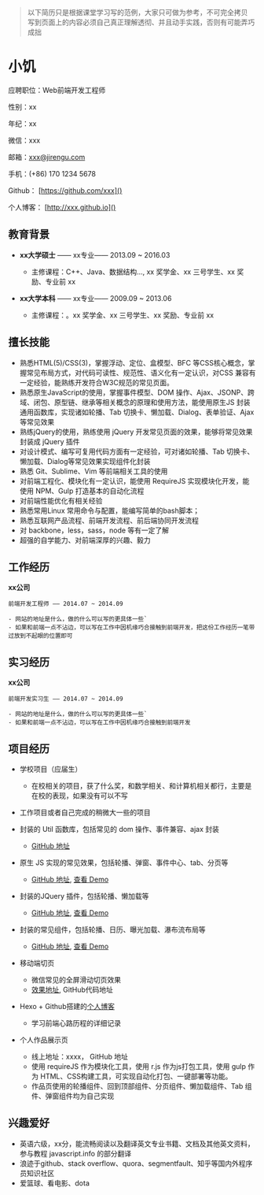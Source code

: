 
> 以下简历只是根据课堂学习写的范例，大家只可做为参考，不可完全拷贝
> 写到页面上的内容必须自己真正理解透彻、并且动手实践，否则有可能弄巧成拙

# 小饥

应聘职位：Web前端开发工程师

性别：xx

年纪：xx

微信：xxx

邮箱：[xxx@jirengu.com](xxx@jirengu.com)

手机：(+86) 170 1234 5678

Github： [https://github.com/xxx]()  

个人博客： [http://xxx.github.io]()  

## 教育背景

- **xx大学硕士** ——  xx专业—— 2013.09 ~ 2016.03
	-	主修课程：C++、Java、数据结构..., xx 奖学金、xx 三号学生、xx 奖励、专业前 xx

- **xx大学本科** —— xx专业—— 2009.09 ~ 2013.06
	-	主修课程：。xx 奖学金、xx 三号学生、xx 奖励、专业前 xx

## 擅长技能 

* 熟悉HTML(5)/CSS(3)，掌握浮动、定位、盒模型、BFC 等CSS核心概念，掌握常见布局方式，对代码可读性、规范性、语义化有一定认识，对CSS 兼容有一定经验，能熟练开发符合W3C规范的常见页面。
* 熟悉原生JavaScript的使用，掌握事件模型、DOM 操作、Ajax、JSONP、跨域、闭包、原型链、继承等相关概念的原理和使用方法，能使用原生JS 封装通用函数库，实现诸如轮播、Tab 切换卡、懒加载、Dialog、表单验证、Ajax 等常见效果
* 熟练jQuery的使用，熟练使用 jQuery 开发常见页面的效果，能够将常见效果封装成 jQuery 插件
* 对设计模式、编写可复用代码方面有一定经验，可对诸如轮播、Tab 切换卡、懒加载、Dialog等常见效果实现组件化封装
* 熟悉 Git、Sublime、Vim 等前端相关工具的使用
* 对前端工程化、模块化有一定认识，能使用 RequireJS 实现模块化开发，能使用 NPM、Gulp 打造基本的自动化流程
* 对前端性能优化有相关经验
* 熟悉常用Linux 常用命令与配置，能编写简单的bash脚本；
* 熟悉互联网产品流程、前端开发流程、前后端协同开发流程
* 对 backbone，less，sass，node 等有一定了解
* 超强的自学能力、对前端深厚的兴趣、毅力


## 工作经历

**xx公司**

	前端开发工程师 —— 2014.07 ~ 2014.09

  	- 网站的地址是什么，做的什么可以写的更具体一些`
  	- 如果和前端一点不沾边，可以写在工作中因机缘巧合接触到前端开发，把这份工作经历一笔带过放到不起眼的位置即可

## 实习经历

**xx公司**

	前端开发实习生 —— 2014.07 ~ 2014.09

  	- 网站的地址是什么，做的什么可以写的更具体一些`
  	- 如果和前端一点不沾边，可以写在工作中因机缘巧合接触到前端开发





## 项目经历
- 学校项目（应届生）
	- 在校相关的项目，获了什么奖，和数学相关、和计算机相关都行，主要是在校的表现，如果没有可以不写 

- 工作项目或者自己完成的稍微大一些的项目

- 封装的 Util 函数库，包括常见的 dom 操作、事件兼容、ajax 封装
	- [GitHub 地址]()
- 原生 JS 实现的常见效果，包括轮播、弹窗、事件中心、tab、分页等
	- [GitHub 地址](), [查看 Demo]()
- 封装的JQuery 插件，包括轮播、懒加载等
	- [GitHub 地址](), [查看 Demo]()
- 封装的常见组件，包括轮播、日历、曝光加载、瀑布流布局等
    - [GitHub 地址](), [查看 Demo]()
- 移动端切页
    - 微信常见的全屏滑动切页效果
	- [效果地址](), GitHub代码地址

- Hexo + Github搭建的[个人博客]()
	- 学习前端心路历程的详细记录

- 个人作品展示页
    - 线上地址：xxxx， GitHub 地址
    - 使用 requireJS 作为模块化工具，使用 r.js 作为js打包工具，使用 gulp 作为 HTML、CSS构建工具，可实现自动化打包、一键部署等功能。
    - 作品页使用的轮播组件、回到顶部组件、分页组件、懒加载组件、Tab 组件、弹窗组件均为自己实现




## 兴趣爱好

*  英语六级，xx分，能流畅阅读以及翻译英文专业书籍、文档及其他英文资料，参与教程 javascript.info 的部分翻译
*  浪迹于github、stack overflow、quora、segmentfault、知乎等国内外程序员知识社区
*  爱篮球、看电影、dota


